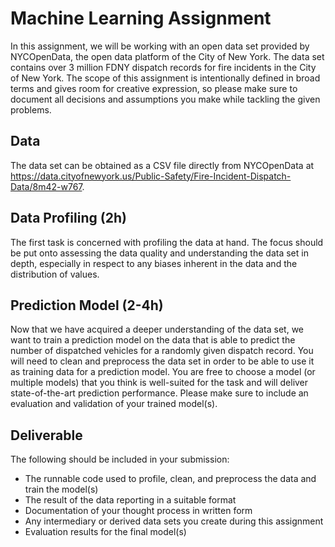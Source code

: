 # Machine Learning Assignment

In this assignment, we will be working with an open data set provided by NYCOpenData, the open data platform of the City of New York. The data set contains over 3 million FDNY dispatch records for fire incidents in the City of New York. The scope of this assignment is intentionally defined in broad terms and gives room for creative expression, so please make sure to document all decisions and assumptions you make while tackling the given problems.

## Data

The data set can be obtained as a CSV file directly from NYCOpenData at https://data.cityofnewyork.us/Public-Safety/Fire-Incident-Dispatch-Data/8m42-w767.

## Data Profiling (2h)

The first task is concerned with profiling the data at hand. The focus should be put onto assessing the data quality and understanding the data set in depth, especially in respect to any biases inherent in the data and the distribution of values.


## Prediction Model (2-4h)

Now that we have acquired a deeper understanding of the data set, we want to train a prediction model on the data that is able to predict the number of dispatched vehicles for a randomly given dispatch record. You will need to clean and preprocess the data set in order to be able to use it as training data for a prediction model. You are free to choose a model (or multiple models) that you think is well-suited for the task and will deliver state-of-the-art prediction performance. Please make sure to include an evaluation and validation of your trained model(s).

## Deliverable

The following should be included in your submission:

- The runnable code used to profile, clean, and preprocess the data and train the model(s)
- The result of the data reporting in a suitable format
- Documentation of your thought process in written form
- Any intermediary or derived data sets you create during this assignment
- Evaluation results for the final model(s)
